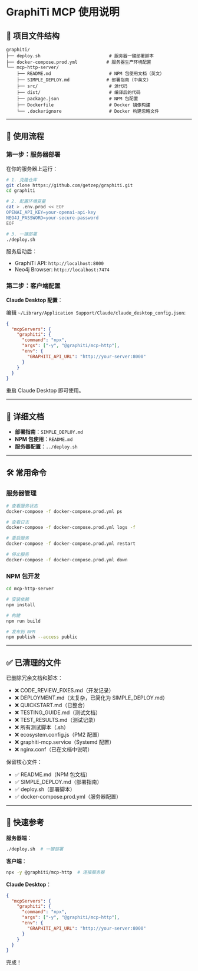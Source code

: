 # GraphiTi MCP 使用说明

## 📁 项目文件结构

```
graphiti/
├── deploy.sh                          # 服务器一键部署脚本
├── docker-compose.prod.yml           # 服务器生产环境配置
└── mcp-http-server/
    ├── README.md                      # NPM 包使用文档（英文）
    ├── SIMPLE_DEPLOY.md              # 部署指南（中英文）
    ├── src/                           # 源代码
    ├── dist/                          # 编译后的代码
    ├── package.json                   # NPM 包配置
    ├── Dockerfile                     # Docker 镜像构建
    └── .dockerignore                  # Docker 构建忽略文件
```

---

## 🚀 使用流程

### 第一步：服务器部署

在你的服务器上运行：

```bash
# 1. 克隆仓库
git clone https://github.com/getzep/graphiti.git
cd graphiti

# 2. 配置环境变量
cat > .env.prod << EOF
OPENAI_API_KEY=your-openai-api-key
NEO4J_PASSWORD=your-secure-password
EOF

# 3. 一键部署
./deploy.sh
```

服务启动后：
- GraphiTi API: `http://localhost:8000`
- Neo4j Browser: `http://localhost:7474`

### 第二步：客户端配置

**Claude Desktop 配置**：

编辑 `~/Library/Application Support/Claude/claude_desktop_config.json`:

```json
{
  "mcpServers": {
    "graphiti": {
      "command": "npx",
      "args": ["-y", "@graphiti/mcp-http"],
      "env": {
        "GRAPHITI_API_URL": "http://your-server:8000"
      }
    }
  }
}
```

重启 Claude Desktop 即可使用。

---

## 📖 详细文档

- **部署指南**：`SIMPLE_DEPLOY.md`
- **NPM 包使用**：`README.md`
- **服务器配置**：`../deploy.sh`

---

## 🛠️ 常用命令

### 服务器管理

```bash
# 查看服务状态
docker-compose -f docker-compose.prod.yml ps

# 查看日志
docker-compose -f docker-compose.prod.yml logs -f

# 重启服务
docker-compose -f docker-compose.prod.yml restart

# 停止服务
docker-compose -f docker-compose.prod.yml down
```

### NPM 包开发

```bash
cd mcp-http-server

# 安装依赖
npm install

# 构建
npm run build

# 发布到 NPM
npm publish --access public
```

---

## ✅ 已清理的文件

已删除冗余文档和脚本：
- ❌ CODE_REVIEW_FIXES.md（开发记录）
- ❌ DEPLOYMENT.md（太复杂，已简化为 SIMPLE_DEPLOY.md）
- ❌ QUICKSTART.md（已整合）
- ❌ TESTING_GUIDE.md（测试文档）
- ❌ TEST_RESULTS.md（测试记录）
- ❌ 所有测试脚本（.sh）
- ❌ ecosystem.config.js（PM2 配置）
- ❌ graphiti-mcp.service（Systemd 配置）
- ❌ nginx.conf（已在文档中说明）

保留核心文件：
- ✅ README.md（NPM 包文档）
- ✅ SIMPLE_DEPLOY.md（部署指南）
- ✅ deploy.sh（部署脚本）
- ✅ docker-compose.prod.yml（服务器配置）

---

## 🎯 快速参考

**服务器端**：
```bash
./deploy.sh  # 一键部署
```

**客户端**：
```bash
npx -y @graphiti/mcp-http  # 连接服务器
```

**Claude Desktop**：
```json
{
  "mcpServers": {
    "graphiti": {
      "command": "npx",
      "args": ["-y", "@graphiti/mcp-http"],
      "env": {
        "GRAPHITI_API_URL": "http://your-server:8000"
      }
    }
  }
}
```

完成！
